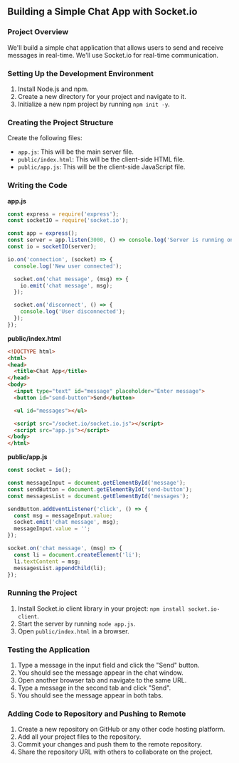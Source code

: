 ## Building a Simple Chat App with Socket.io

### Project Overview

We'll build a simple chat application that allows users to send and receive messages in real-time. We'll use Socket.io for real-time communication.

### Setting Up the Development Environment

1. Install Node.js and npm.
2. Create a new directory for your project and navigate to it.
3. Initialize a new npm project by running `npm init -y`.

### Creating the Project Structure

Create the following files:

- `app.js`: This will be the main server file.
- `public/index.html`: This will be the client-side HTML file.
- `public/app.js`: This will be the client-side JavaScript file.

### Writing the Code

**app.js**

```javascript
const express = require('express');
const socketIO = require('socket.io');

const app = express();
const server = app.listen(3000, () => console.log('Server is running on port 3000'));
const io = socketIO(server);

io.on('connection', (socket) => {
  console.log('New user connected');

  socket.on('chat message', (msg) => {
    io.emit('chat message', msg);
  });

  socket.on('disconnect', () => {
    console.log('User disconnected');
  });
});
```

**public/index.html**

```html
<!DOCTYPE html>
<html>
<head>
  <title>Chat App</title>
</head>
<body>
  <input type="text" id="message" placeholder="Enter message">
  <button id="send-button">Send</button>

  <ul id="messages"></ul>

  <script src="/socket.io/socket.io.js"></script>
  <script src="app.js"></script>
</body>
</html>
```

**public/app.js**

```javascript
const socket = io();

const messageInput = document.getElementById('message');
const sendButton = document.getElementById('send-button');
const messagesList = document.getElementById('messages');

sendButton.addEventListener('click', () => {
  const msg = messageInput.value;
  socket.emit('chat message', msg);
  messageInput.value = '';
});

socket.on('chat message', (msg) => {
  const li = document.createElement('li');
  li.textContent = msg;
  messagesList.appendChild(li);
});
```

### Running the Project

1. Install Socket.io client library in your project: `npm install socket.io-client`.
2. Start the server by running `node app.js`.
3. Open `public/index.html` in a browser.

### Testing the Application

1. Type a message in the input field and click the "Send" button.
2. You should see the message appear in the chat window.
3. Open another browser tab and navigate to the same URL.
4. Type a message in the second tab and click "Send".
5. You should see the message appear in both tabs.

### Adding Code to Repository and Pushing to Remote

1. Create a new repository on GitHub or any other code hosting platform.
2. Add all your project files to the repository.
3. Commit your changes and push them to the remote repository.
4. Share the repository URL with others to collaborate on the project.